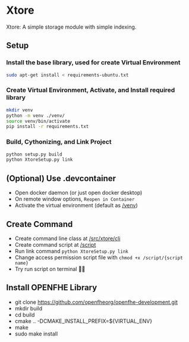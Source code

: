 # Xtore

Xtore: A simple storage module with simple indexing.

## Setup

### Install the base library, used for create Virtual Environment
```bash
sudo apt-get install < requirements-ubuntu.txt
```

### Create Virtual Environment, Activate, and Install required library
```bash
mkdir venv
python -m venv ./venv/
source venv/bin/activate
pip install -r requirements.txt
```

### Build, Cythonizing, and Link Project
```bash
python setup.py build
python XtoreSetup.py link
```

## (Optional) Use .devcontainer
- Open docker daemon (or just open docker desktop)
- On remote window options, `Reopen in Container`
- Activate the virtual environment (default as [/venv](/venv))

## Create Command
- Create command line class at [/src/xtore/cli](/src/xtore/cli)
- Create command script at [/script](/script/)
- Run link command `python XtoreSetup.py link`
- Change access permission script file with `chmod +x /script/{script name}`
- Try run script on terminal 👩‍💻

## Install OPENFHE Library
- git clone https://github.com/openfheorg/openfhe-development.git
- mkdir build
- cd build
- cmake .. -DCMAKE_INSTALL_PREFIX=${VIRTUAL_ENV}
- make
- sudo make install
